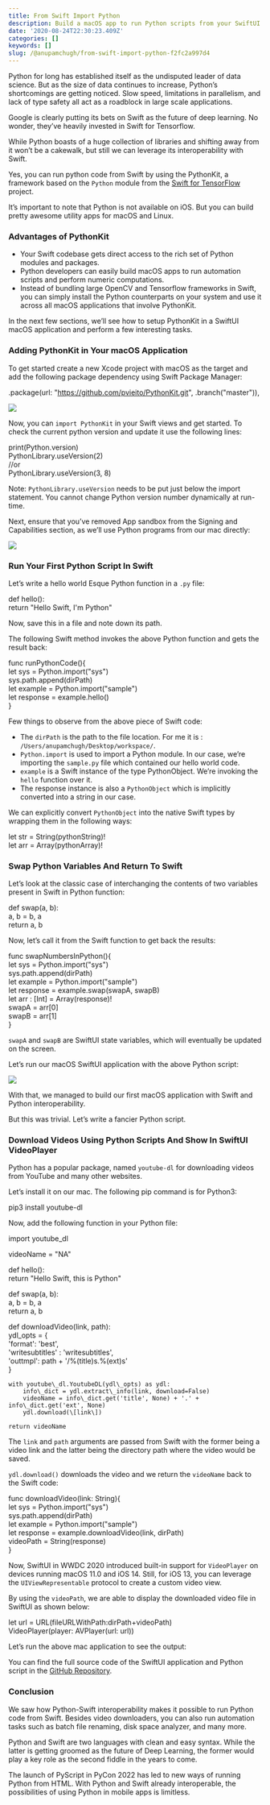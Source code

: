 ```yaml
---
title: From Swift Import Python
description: Build a macOS app to run Python scripts from your SwiftUI codebases
date: '2020-08-24T22:30:23.409Z'
categories: []
keywords: []
slug: /@anupamchugh/from-swift-import-python-f2fc2a997d4
---
```


Python for long has established itself as the undisputed leader of data science. But as the size of data continues to increase, Python’s shortcomings are getting noticed. Slow speed, limitations in parallelism, and lack of type safety all act as a roadblock in large scale applications.

Google is clearly putting its bets on Swift as the future of deep learning. No wonder, they’ve heavily invested in Swift for Tensorflow.

While Python boasts of a huge collection of libraries and shifting away from it won’t be a cakewalk, but still we can leverage its interoperability with Swift.

Yes, you can run python code from Swift by using the PythonKit, a framework based on the `Python` module from the [Swift for TensorFlow](https://github.com/tensorflow/swift) project.

It’s important to note that Python is not available on iOS. But you can build pretty awesome utility apps for macOS and Linux.

### Advantages of PythonKit

*   Your Swift codebase gets direct access to the rich set of Python modules and packages.
*   Python developers can easily build macOS apps to run automation scripts and perform numeric computations.
*   Instead of bundling large OpenCV and Tensorflow frameworks in Swift, you can simply install the Python counterparts on your system and use it across all macOS applications that involve PythonKit.

In the next few sections, we’ll see how to setup PythonKit in a SwiftUI macOS application and perform a few interesting tasks.

### Adding PythonKit in Your macOS Application

To get started create a new Xcode project with macOS as the target and add the following package dependency using Swift Package Manager:

.package(url: "https://github.com/pvieito/PythonKit.git", .branch("master")),

![](/Users/anupamchugh/Downloads/medium-export-a4b48d5fe977f1f289836fecb566e574d085c11debefe6da1b475ac0c8622324/posts/md_1703150257140/img/1__NFUMnB2B6rq7pcWGyceycg.png)

Now, you can `import PythonKit` in your Swift views and get started. To check the current python version and update it use the following lines:

print(Python.version)  
PythonLibrary.useVersion(2)  
//or   
PythonLibrary.useVersion(3, 8)

Note: `PythonLibrary.useVersion` needs to be put just below the import statement. You cannot change Python version number dynamically at run-time.

Next, ensure that you’ve removed App sandbox from the Signing and Capabilities section, as we’ll use Python programs from our mac directly:

![](/Users/anupamchugh/Downloads/medium-export-a4b48d5fe977f1f289836fecb566e574d085c11debefe6da1b475ac0c8622324/posts/md_1703150257140/img/1__SeHM6td7yAIVs__cDPuMLSA.png)

### Run Your First Python Script In Swift

Let’s write a hello world Esque Python function in a `.py` file:

def hello():  
    return "Hello Swift, I'm Python"

Now, save this in a file and note down its path.

The following Swift method invokes the above Python function and gets the result back:

func runPythonCode(){  
  let sys \= Python.import("sys")  
  sys.path.append(dirPath)  
  let example \= Python.import("sample")  
  let response \= example.hello()  
}

Few things to observe from the above piece of Swift code:

*   The `dirPath` is the path to the file location. For me it is : `/Users/anupamchugh/Desktop/workspace/`.
*   `Python.import` is used to import a Python module. In our case, we’re importing the `sample.py` file which contained our hello world code.
*   `example` is a Swift instance of the type PythonObject. We’re invoking the `hello` function over it.
*   The response instance is also a `PythonObject` which is implicitly converted into a string in our case.

We can explicitly convert `PythonObject` into the native Swift types by wrapping them in the following ways:

let str \= String(pythonString)!  
let arr \= Array(pythonArray)!

### Swap Python Variables And Return To Swift

Let’s look at the classic case of interchanging the contents of two variables present in Swift in Python function:

def swap(a, b):  
    a, b = b, a  
    return a, b

Now, let’s call it from the Swift function to get back the results:

func swapNumbersInPython(){  
  let sys \= Python.import("sys")  
  sys.path.append(dirPath)  
  let example \= Python.import("sample")  
  let response \= example.swap(swapA, swapB)  
  let arr : \[Int\] \= Array(response)!  
  swapA \= arr\[0\]  
  swapB \= arr\[1\]  
}

`swapA` and `swapB` are SwiftUI state variables, which will eventually be updated on the screen.

Let’s run our macOS SwiftUI application with the above Python script:

![](/Users/anupamchugh/Downloads/medium-export-a4b48d5fe977f1f289836fecb566e574d085c11debefe6da1b475ac0c8622324/posts/md_1703150257140/img/1__FZas8vgM3Vp0TOw2wyzg7A.gif)

With that, we managed to build our first macOS application with Swift and Python interoperability.

But this was trivial. Let’s write a fancier Python script.

### Download Videos Using Python Scripts And Show In SwiftUI VideoPlayer

Python has a popular package, named `youtube-dl` for downloading videos from YouTube and many other websites.

Let’s install it on our mac. The following pip command is for Python3:

pip3 install youtube-dl

Now, add the following function in your Python file:

import youtube\_dl  
  
videoName = "NA"  
  
def hello():  
    return "Hello Swift, this is Python"  
  
def swap(a, b):  
    a, b = b, a  
    return a, b  
  
def downloadVideo(link, path):  
    ydl\_opts = {  
    'format': 'best',  
    'writesubtitles' : 'writesubtitles',  
    'outtmpl': path + '/%(title)s.%(ext)s'  
    }  
  
    with youtube\_dl.YoutubeDL(ydl\_opts) as ydl:  
        info\_dict = ydl.extract\_info(link, download=False)  
        videoName = info\_dict.get('title', None) + '.' + info\_dict.get('ext', None)  
        ydl.download(\[link\])  
  
    return videoName

The `link` and `path` arguments are passed from Swift with the former being a video link and the latter being the directory path where the video would be saved.

`ydl.download()` downloads the video and we return the `videoName` back to the Swift code:

func downloadVideo(link: String){  
  let sys \= Python.import("sys")  
  sys.path.append(dirPath)  
  let example \= Python.import("sample")  
  let response \= example.downloadVideo(link, dirPath)  
  videoPath \= String(response)  
}

Now, SwiftUI in WWDC 2020 introduced built-in support for `VideoPlayer` on devices running macOS 11.0 and iOS 14. Still, for iOS 13, you can leverage the `UIViewRepresentable` protocol to create a custom video view.

By using the `videoPath`, we are able to display the downloaded video file in SwiftUI as shown below:

let url \= URL(fileURLWithPath:dirPath+videoPath)  
VideoPlayer(player: AVPlayer(url: url))

Let’s run the above mac application to see the output:

You can find the full source code of the SwiftUI application and Python script in the [GitHub Repository](https://github.com/anupamchugh/iowncode/tree/master/PythonKitBasics).

### Conclusion

We saw how Python-Swift interoperability makes it possible to run Python code from Swift. Besides video downloaders, you can also run automation tasks such as batch file renaming, disk space analyzer, and many more.

Python and Swift are two languages with clean and easy syntax. While the latter is getting groomed as the future of Deep Learning, the former would play a key role as the second fiddle in the years to come.

The launch of PyScript in PyCon 2022 has led to new ways of running Python from HTML. With Python and Swift already interoperable, the possibilities of using Python in mobile apps is limitless.